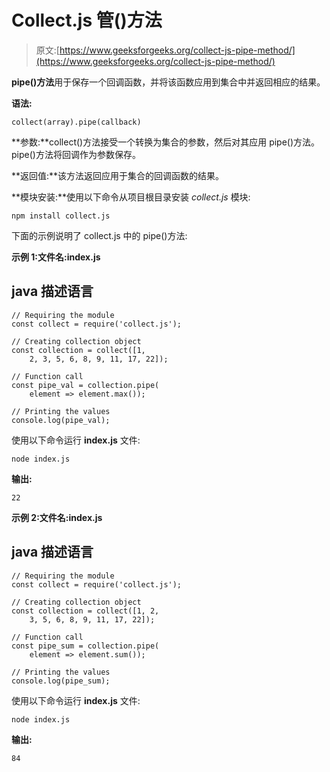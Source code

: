 # Collect.js 管()方法

> 原文:[https://www.geeksforgeeks.org/collect-js-pipe-method/](https://www.geeksforgeeks.org/collect-js-pipe-method/)

**pipe()方法**用于保存一个回调函数，并将该函数应用到集合中并返回相应的结果。

**语法:**

```
collect(array).pipe(callback)
```

**参数:**collect()方法接受一个转换为集合的参数，然后对其应用 pipe()方法。pipe()方法将回调作为参数保存。

**返回值:**该方法返回应用于集合的回调函数的结果。

**模块安装:**使用以下命令从项目根目录安装 *collect.js* 模块:

```
npm install collect.js
```

下面的示例说明了 collect.js 中的 pipe()方法:

**示例 1:文件名:index.js**

## java 描述语言

```
// Requiring the module
const collect = require('collect.js');

// Creating collection object
const collection = collect([1, 
    2, 3, 5, 6, 8, 9, 11, 17, 22]);

// Function call
const pipe_val = collection.pipe(
    element => element.max());

// Printing the values
console.log(pipe_val);
```

使用以下命令运行 **index.js** 文件:

```
node index.js
```

**输出:**

```
22
```

**示例 2:文件名:index.js**

## java 描述语言

```
// Requiring the module
const collect = require('collect.js');

// Creating collection object
const collection = collect([1, 2,
    3, 5, 6, 8, 9, 11, 17, 22]);

// Function call
const pipe_sum = collection.pipe(
    element => element.sum());

// Printing the values
console.log(pipe_sum);
```

使用以下命令运行 **index.js** 文件:

```
node index.js
```

**输出:**

```
84
```